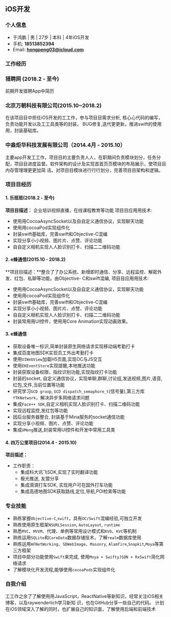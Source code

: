 ## iOS开发
### 个人信息
- 于鸿鹏 | 男 | 27岁 | 本科 | 4年iOS开发
- 手机: **18513852394**
- Email: **hongpeng03@icloud.com**


### 工作经历

###  猎聘网 (2018.2 - 至今)

前期开发猎聘App中简历

### 北京万朝科技有限公司(2015.10~2018.2)
在该项⽬目中担任iOS开发的⼯工作，参与项⽬目需求分析, 核⼼心代码的编写，负责功能开发以及⼯工具类等的封装， BUG修复,迭代更更新。推进swift的使⽤用，封装基础库。

### 中盎炬华科技发展有限公司（2014.4月 - 2015.10）
主要app开发⼯工作，项⽬目的主要负责⼈人，在职期间负责模块划分，任务分配，项⽬目进度监督。软件架构的设计及实现⾸首⻚页模块的布局展示，使项⽬目内存管理理更更加简 洁。对项⽬目模块进⾏行行划分，完善项⽬目架构和逻辑。


### 项⽬目经历

#### 1. 乐班班(2018.2 - 至今)
**项⽬目描述：** 企业培训视频直播，在线课程教育等功能 项⽬目应⽤用技术:

- 使⽤用CocoaAsyncSocket以及⾃自定义通信协议，实现聊天功能 
- 使⽤用cocoaPod实现组件化 
- 封装swift基础库，完善swift和Objective-C混编
- 实现分享⼩小视频、图⽚片、点赞、评论功能 
- ⾃自定义相机实现⼈人脸识别打卡、扫描⼆二维码功能


#### 2. e蜂通信(2015.10 - 2018.2)

**项⽬目描述：**整合了了办公系统、新增即时通信、分享、远程监控、解密外发、红包、私聊等功能。由Objective- C和swift混编, 项⽬目应⽤用技术:

- 使⽤用CocoaAsyncSocket以及⾃自定义通信协议，实现聊天功能 
- 使⽤用cocoaPod实现组件化 
- 封装swift基础库，完善swift和Objective-C混编
- 实现分享⼩小视频、图⽚片、点赞、评论功能 
- ⾃自定义相机实现⼈人脸识别打卡、扫描⼆二维码功能
- 封装常⽤用UI控件，使⽤用Core Animation实现动画效果。

#### 3. e蜂通信
- 获取设备唯一标识,简单封装原生网络请求实现移动端考勤打卡
- 集成百度地图SDK实现员工外出考勤打卡
- 使用`UIWebView`加载H5页面,实现OC与JS交互
- 使用`EKEventStore`实现提醒,本地推送功能
- 封装获取设备权限、指纹识别功能,实现指纹打卡功能
- 封装的socket, 自定义通信协议，实现单聊,群聊,讨论组,发送视频,图片,语音,红包,文件,当前位置等功能
- 研究学习`GCD gruop`, `GCD dispatch_semaphore_t`(信号量),第三方库`YTKNetwork`，解决异步多网络请求问题
- 集成`Face++ SDK`,自定义相机实现人脸识别打卡、扫描二维码功能
- 实现远程监控,发红包等功能
- 因后台服务器整合, 封装基于Mina服务的socket通信功能
- 实现分享小视频、图片、点赞、评论功能
- 集成`UMeng`推送,封装常用UI控件和开发中常用工具类

#### 4. 四万公里项目(2014.4 - 2015.10)

**项目描述：** 

- 工作职责：
	- 集成科大讯飞SDK,实现了实时翻译功能
	- 极光推送, 友盟分享
 	- 集成滴滴打车SDK, 实现用户可在国外打车功能
	- 集成高德地图SDK获取路线,定位,导航,POI检索等功能
	
### 专业技能

- 熟练掌握`Objective-C`,`swift`，具有`OC/Swift`混编经验,可独立开发
- 熟练使用原生框架`NSURLSession`, `AutoLayout`, `runtime`
- 熟悉`MVC`、`MVVM`、代理、单例等常用设计模式和`KVO`、`KVC`等机制
- 熟练运用`SQLite`和`CoreData`数据存储技术，了解`realm`数据库使用
- 熟练运用`AFNetWorking`、`SDWebImage`、`Masonry`, `Alamfire`,`Snapkit`,`Moya`等第三方框架
- 项目中部分功能使用`Swift`来完成, 使用`Moya + SwiftyJSON + RxSwift`简化网络请求
- 了解模块化开发流程,能够使用`cocoaPods`实现组件化

### 自我介绍

⼯工作之余了了解使⽤用JavaScript，ReactNative等新知识，经常关注iOS相关博客，以及raywenderlich学习新知 识，也在GitHub分享⼀些自⼰的代码。 计划在iOS领域深⼊了解的同时，也扩展⾃己的知识⾯，了解使⽤后端和前端技术
